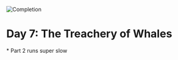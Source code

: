 
![Completion](https://img.shields.io/badge/Completed-Parts%201%20%26%202-green.svg)
<h1>Day 7: The Treachery of Whales</h1>
* Part 2 runs super slow
